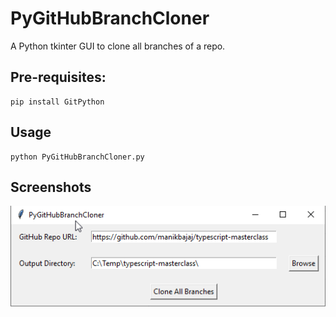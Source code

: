 # PyGitHubBranchCloner
A Python tkinter GUI to clone all branches of a repo.

## Pre-requisites:
```
pip install GitPython
```

## Usage
```
python PyGitHubBranchCloner.py
```

## Screenshots

<img src="PyGitHubBranchCloner.png">
